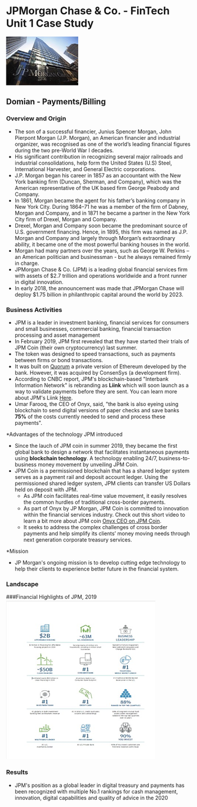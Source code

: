 # JPMorgan Chase & Co. - FinTech Unit 1 Case Study
![Picture1.jpg](/images/Picture1.jpg)
## **Domian - Payments/Billing**

### **Overview and Origin**

* The son of a successful financier, Junius Spencer Morgan, John Pierpont Morgan (J.P. Morgan), an American financier and industrial organizer, was recognised as one of the world’s leading financial figures during the two pre-World War I decades. 
* His significant contribution in recognizing several major railroads and industrial consolidations, help form the United States (U.S) Steel, International Harvester, and General Electric corporations. 
* J.P. Morgan began his career in 1857 as an accountant with the New York banking firm (Duncan, Sherman, and Company), which was the American representative of the UK based firm George Peabody and Company. 
* In 1861, Morgan became the agent for his father’s banking company in New York City. During 1864–71 he was a member of the firm of Dabney, Morgan and Company, and in 1871 he became a partner in the New York City firm of Drexel, Morgan and Company. 
* Drexel, Morgan and Company soon became the predominant source of U.S. government financing. Hence, in 1895, this firm was named as J.P. Morgan and Company and largely through Morgan’s extraordinary ability, it became one of the most powerful banking houses in the world.
* Morgan had many partners over the years, such as George W. Perkins – an American politician and businessman - but he always remained firmly in charge.
* JPMorgan Chase & Co. (JPM) is a leading global financial services firm with assets of $2.7 trillion and operations worldwide and a front runner in digital innovation.
* In early 2018, the announcement was made that JPMorgan Chase will deploy $1.75 billion in philanthropic capital around the world by 2023. 

### **Business Activities**
 
* JPM is a leader in investment banking, financial services for consumers and small businesses, commercial banking, financial transaction processing and asset management
* In February 2019, JPM first revealed that they have started their trials of JPM Coin (their own cryptocurrency) last summer. 
* The token was designed to speed transactions, such as payments between firms or bond transactions.
* It was built on [Quorum](https://www.coindesk.com/jpmorgan-ethereum-blockchain-quorum) a private version of Ethereum developed by the bank. However, it was acquired by  ConsenSys (a development firm).
* According to CNBC report, JPM's blockchain-based "Interbank Information Network" is rebranding as **Liink** which will soon launch as a way to validate payments before they are sent. You can learn more about JPM's Liink [Here](https://www.jpmorgan.com/onyx/liink). 
* Umar Farooq, the CEO of Onyx, said, "the bank is also eyeing using blockchain to send digital versions of paper checks and save banks **75%** of the costs currently needed to send and process these payments". 

*Advantages of the technology JPM introduced
 
* Since the lauch of JPM coin in summer 2019, they became the first global bank to design a network that facilitates instantaneous payments using **blockchain technology**. A technology enabling 24/7, business-to-business money movement by unveiling JPM Coin. 
* JPM Coin is a permissioned blockchain that has a shared ledger system serves as a payment rail and deposit account ledger. Using the permissioned shared ledger system, JPM clients can transfer US Dollars held on deposit with JPM.  
  * As JPM coin facilitates real-time value movement, it easily resolves the common hurdles of traditional cross-border payments.
  * As part of Onyx by JP Morgan, JPM Coin is committed to innovation within the financial services industry. Check out this short video to learn a bit more about JPM coin [Onyx CEO on JPM Coin](https://www.youtube.com/watch?v=PBA46dil9nk).
  * It seeks to address the complex challenges of cross border payments and help simplify its clients’ money moving needs through next generation corporate treasury services.
  
*Mission

* JP Morgan's ongoing mission is to develop cutting edge technology to help their clients to experience better future in the financial system.

### **Landscape**
###Financial Highlights of JPM, 2019
![Picture2.jpg](/images/Picture2.jpg)



### **Results**

* JPM's position as a global leader in digital treasury and payments has been recognized with multiple No.1 rankings for cash management, innovation, digital capabilities and quality of advice in the 2020 


